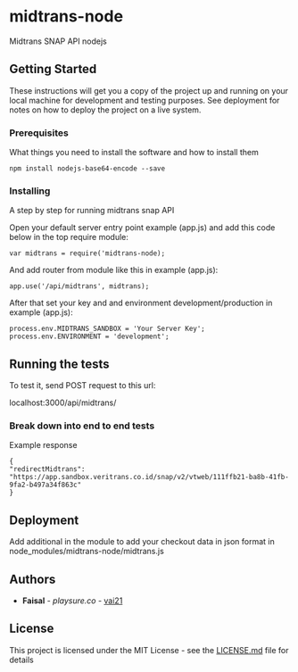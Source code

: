 # midtrans-node

Midtrans SNAP API nodejs

## Getting Started

These instructions will get you a copy of the project up and running on your local machine for development and testing purposes. See deployment for notes on how to deploy the project on a live system.

### Prerequisites

What things you need to install the software and how to install them

```
npm install nodejs-base64-encode --save
```

### Installing

A step by step for running midtrans snap API

Open your default server entry point example (app.js) and add this code below in the top require module:

```
var midtrans = require('midtrans-node);
```

And add router from module like this in example (app.js):

```
app.use('/api/midtrans', midtrans);
```

After that set your key and and environment development/production in example (app.js):

```
process.env.MIDTRANS_SANDBOX = 'Your Server Key';
process.env.ENVIRONMENT = 'development';
```



## Running the tests

To test it, send POST request to this url:

localhost:3000/api/midtrans/

### Break down into end to end tests

Example response

```
{
"redirectMidtrans": "https://app.sandbox.veritrans.co.id/snap/v2/vtweb/111ffb21-ba8b-41fb-9fa2-b497a34f863c"
}
```

## Deployment

Add additional in the module to add your checkout data in json format in node_modules/midtrans-node/midtrans.js


## Authors

* **Faisal** - *playsure.co* - [vai21](https://github.com/vai21)


## License

This project is licensed under the MIT License - see the [LICENSE.md](LICENSE.md) file for details
